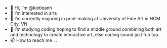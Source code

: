 - 👋 Hi, I’m @kietleanh
- 👀 I’m interested in arts
- 🌱 I’m currently majoring in print-making at University of Fine Art in HCM City, VN
- 💞️ I’m studying coding hoping to find a middle ground combining both art and technology to create interactive art, else coding sound just fun too.
- 📫 How to reach me ...




